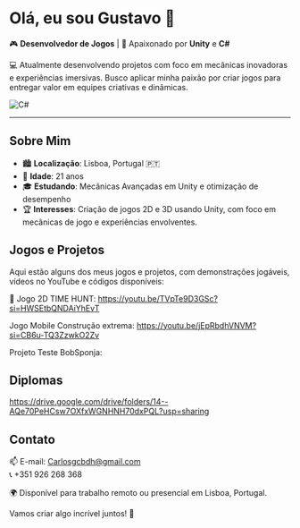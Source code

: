 # Olá, eu sou Gustavo 👋

🎮 **Desenvolvedor de Jogos** | 🚀 Apaixonado por **Unity** e **C#**

💻 Atualmente desenvolvendo projetos com foco em mecânicas inovadoras e experiências imersivas. Busco aplicar minha paixão por criar jogos para entregar valor em equipes criativas e dinâmicas.

![C#](https://cdn.jsdelivr.net/gh/devicons/devicon/icons/csharp/csharp-original.svg)

---

## Sobre Mim
- 🏙️ **Localização**: Lisboa, Portugal 🇵🇹  
- 🎂 **Idade**: 21 anos  
- 🎓 **Estudando**: Mecânicas Avançadas em Unity e otimização de desempenho
- 🏆 **Interesses**: Criação de jogos 2D e 3D usando Unity, com foco em mecânicas de jogo e experiências envolventes.

## Jogos e Projetos
Aqui estão alguns dos meus jogos e projetos, com demonstrações jogáveis, vídeos no YouTube e códigos disponíveis:

🎥 Jogo 2D TIME HUNT: https://youtu.be/TVpTe9D3GSc?si=HWSEtbQNDAiYhEvT

   Jogo Mobile Construção extrema: https://youtu.be/jEpRbdhVNVM?si=CB6u-TQ3ZzwkO2Zv

   Projeto Teste BobSponja:

## Diplomas

https://drive.google.com/drive/folders/14--AQe70PeHCsw7OXfxWGNHNH70dxPQL?usp=sharing


## Contato
📫 E-mail: Carlosgcbdh@gmail.com  
📞 +351 926 268 368

🌍 Disponível para trabalho remoto ou presencial em Lisboa, Portugal.  

Vamos criar algo incrível juntos! 🚀
